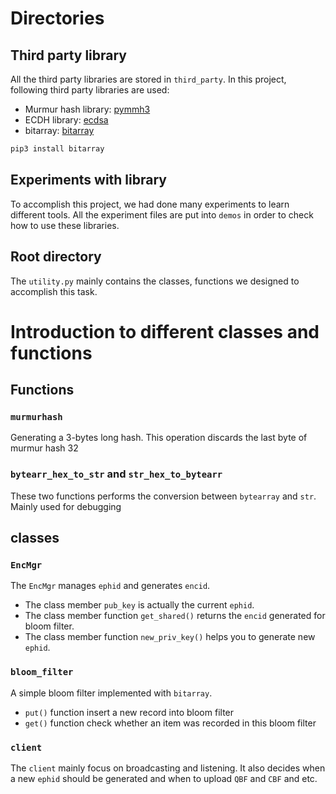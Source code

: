 # Directories

## Third party library

All the third party libraries are stored in `third_party`.
In this project, following third party libraries are used:

+ Murmur hash library: [pymmh3](https://github.com/wc-duck/pymmh3)
+ ECDH library: [ecdsa](https://github.com/tlsfuzzer/python-ecdsa)
+ bitarray: [bitarray](https://pypi.org/project/bitarray/)

```bash
pip3 install bitarray 
```

## Experiments with library

To accomplish this project, we had done many experiments to learn different tools. All the experiment files are put into `demos` in order to check how to use these libraries.

## Root directory

The `utility.py` mainly contains the classes, functions we designed to accomplish this task.


# Introduction to different classes and functions

## Functions

### `murmurhash`

Generating a 3-bytes long hash. This operation discards the last byte of murmur hash 32

### `bytearr_hex_to_str` and `str_hex_to_bytearr`

These two functions performs the conversion between `bytearray` and `str`. Mainly used for debugging


## classes

### `EncMgr`

The `EncMgr` manages `ephid` and generates `encid`. 

+ The class member `pub_key` is actually the current `ephid`. 
+ The class member function `get_shared()` returns the `encid` generated for bloom filter.
+ The class member function `new_priv_key()` helps you to generate new `ephid`.

### `bloom_filter`

A simple bloom filter implemented with `bitarray`. 

+ `put()` function insert a new record into bloom filter 
+ `get()` function check whether an item was recorded in this bloom filter

### `client`  

The `client` mainly focus on broadcasting and listening. It also decides when a new `ephid` should be generated and when to upload `QBF` and `CBF` and etc.
